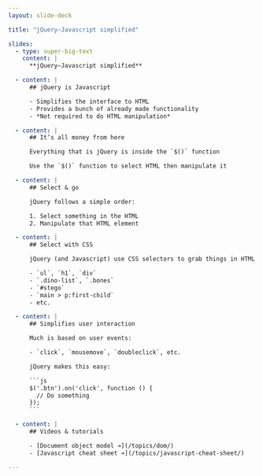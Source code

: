 ```yaml
---
layout: slide-deck

title: "jQuery—Javascript simplified"

slides:
  - type: super-big-text
    content: |
      **jQuery—Javascript simplified**

  - content: |
      ## jQuery is Javascript

      - Simplifies the interface to HTML
      - Provides a bunch of already made functionality
      - *Not required to do HTML manipulation*

  - content: |
      ## It’s all money from here

      Everything that is jQuery is inside the `$()` function

      Use the `$()` function to select HTML then manipulate it

  - content: |
      ## Select & go

      jQuery follows a simple order:

      1. Select something in the HTML
      2. Manipulate that HTML element

  - content: |
      ## Select with CSS

      jQuery (and Javascript) use CSS selectors to grab things in HTML

      - `ul`, `h1`, `div`
      - `.dino-list`, `.bones`
      - `#stego`
      - `main > p:first-child`
      - etc.

  - content: |
      ## Simplifies user interaction

      Much is based on user events:

      - `click`, `mousemove`, `doubleclick`, etc.

      jQuery makes this easy:

      ```js
      $('.btn').on('click', function () {
        // Do something
      });
      ```

  - content: |
      ## Videos & tutorials

      - [Document object model ➔](/topics/dom/)
      - [Javascript cheat sheet ➔](/topics/javascript-cheat-sheet/)

---
```

